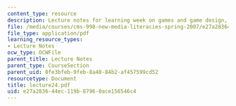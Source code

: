 ```yaml
---
content_type: resource
description: Lecture notes for learning week on games and game design, and video editing.
file: /media/courses/cms-998-new-media-literacies-spring-2007/e27a283644ec119b87960ace156546c4_lecture24.pdf
file_type: application/pdf
learning_resource_types:
- Lecture Notes
ocw_type: OCWFile
parent_title: Lecture Notes
parent_type: CourseSection
parent_uid: 8fe3bfeb-9feb-8a40-84b2-af457599cd52
resourcetype: Document
title: lecture24.pdf
uid: e27a2836-44ec-119b-8796-0ace156546c4
---
```

